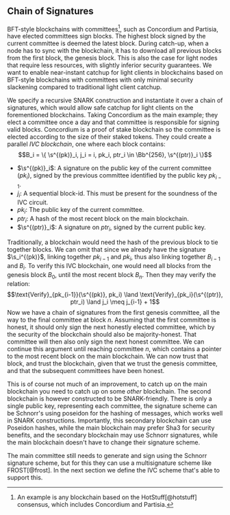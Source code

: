 ## Chain of Signatures

BFT-style blockchains with committees[^hotstuff], such as Concordium and
Partisia, have elected committees sign blocks. The highest block signed by
the current committee is deemed the latest block. During catch-up, when a node
has to sync with the blockchain, it has to download all previous blocks from
the first block, the genesis block. This is also the case for light nodes
that require less resources, with slightly inferior security guarantees. We
want to enable near-instant catchup for light clients in blockchains based on
BFT-style blockchains with committees with only minimal security slackening
compared to traditional light client catchup.

We specify a recursive SNARK construction and instantiate it over a chain
of signatures, which would allow safe catchup for light clients on the
forementioned blockchains. Taking Concordium as the main example; they elect
a committee once a day and that committee is responsible for signing valid
blocks. Concordium is a proof of stake blockchain so the committee is elected
according to the size of their staked tokens. They could create a parallel
_IVC blockchain_, one where each block contains:
$$B_i = \{ \s^{(pk)}_i, j_i = i, pk_i, ptr_i \in \Bb^{256}, \s^{(ptr)}_i \}$$

- $\s^{(pk)}_i$: A signature on the public key of the current committee
  ($pk_i$), signed by the previous committee identified by the public key
  $pk_{i-1}$.
- $j_i$: A sequential block-id. This must be present for the soundness of
  the IVC circuit.
- $pk_i$: The public key of the current committee.
- $ptr_i$: A hash of the most recent block on the main blockchain.
- $\s^{(ptr)}_i$: A signature on $ptr_i$, signed by the current public key.

Traditionally, a blockchain would need the hash of the previous block to
tie together blocks. We can omit that since we already have the signature
$\s_i^{(pk)}$, linking together $pk_{i-1}$ and $pk_i$, thus also linking
together $B_{i-1}$ and $B_i$. To verify this IVC blockchain, one would need
all blocks from the genesis block $B_0$, until the most recent block $B_n$.
Then they may verify the relation:
$$\text{Verify}_{pk_{i-1}}(\s^{(pk)}, pk_i) \land \text{Verify}_{pk_i}(\s^{(ptr)}, ptr_i) \land j_i \meq j_{i-1} + 1$$
Now we have a chain of signatures from the first genesis committee, all the
way to the final committee at block $n$. Assuming that the first committee
is honest, it should only sign the next honestly elected committee, which
by the security of the blockchain should also be majority-honest. That
committee will then also only sign the next honest committee. We can continue
this argument until reaching committee $n$, which contains a pointer to the
most recent block on the main blockchain. We can now trust that block, and
trust the blockchain, given that we trust the genesis committee, and that
the subsequent committees have been honest.

This is of course not much of an improvement, to catch up on the main
blockchain you need to catch up on some _other_ blockchain. The second
blockchain is however constructed to be SNARK-friendly. There is only a
single public key, representing each committee, the signature scheme can be
Schnorr's using poseidon for the hashing of messages, which works well in
SNARK constructions.  Importantly, this secondary blockchain can use Poseidon
hashes, while the main blockchain may prefer Sha3 for security benefits,
and the secondary blockchain may use Schnorr signatures, while the main
blockchain doesn't have to change their signature scheme.

The main committee still needs to generate and sign using the Schnorr
signature scheme, but for this they can use a multisignature scheme like
FROST[@frost]. In the next section we define the IVC scheme that's able to
support this.

[^hotstuff]: An example is any blockchain based on the HotStuff[@hotstuff]
consensus, which includes Concordium and Partisia.

